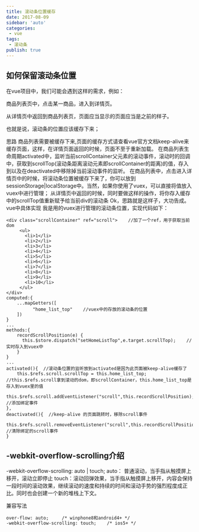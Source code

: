 ```yaml
---
title: 滚动条位置缓存
date: 2017-08-09
sidebar: 'auto'
categories:
 - vue
tags:
 - 滚动条
publish: true
---
```


## 如何保留滚动条位置

在vue项目中，我们可能会遇到这样的需求，例如：

商品列表页中，点击某一商品，进入到详情页。

从详情页中返回到商品列表页，页面应当显示的页面应当是之前的样子。

也就是说，滚动条的位置应该缓存下来；

思路 商品列表需要被缓存下来,页面的缓存方式请查看vue官方文档keep-alive来缓存页面，这样，在详情页面返回的时候，页面不至于重新加载。 在商品列表生命周期activated中，监听当前scrollContainer父元素的滚动事件，滚动时的回调中，获取到scrollTop(滚动条距离滚动元素即scrollContainer的距离)的值，存入到以及在deactivated中移除掉当前滚动事件的监听。 在商品列表中，点击进入详情页中的时候，将滚动条位置被缓存下来了，你可以放到sessionStorage|localStorage中。当然，如果你使用了vuex，可以直接将值放入vuex中进行管理； 从详情页中返回的时候，同时要做这样的操作，将你存入缓存中的scrollTop值重新赋予给当前div的滚动条 Ok，思路就是这样子，大功告成。 vue中具体实现 我是用的vuex进行管理的滚动条位置，实现代码如下：

```
<div class="scrollContainer" ref="scroll">    //加了一个ref，用于获取当前dom 
     <ul>
       <li>1</li>
       <li>2</li>
       <li>3</li>
       <li>4</li>
       <li>5</li>
       <li>6</li>
       <li>7</li>
       <li>8</li>
       <li>9</li>
       <li>10</li>  
     </ul>
</div>
computed:{
    ...mapGetters([
          "home_list_top"    //vuex中的存放的滚动条的位置
    ])
}
...
methods:{
    recordScrollPosition(e) {
      this.$store.dispatch("setHomeListTop",e.target.scrollTop);    //实时存入到vuex中
    }
}
...
activated(){  //滚动条位置的监听放到activated是因为此页面被keep-alive缓存了
    this.$refs.scroll.scrollTop = this.home_list_top;        //this.$refs.scroll拿到滚动的dom，即scrollContainer，this.home_list_top是存入到vuex里的值
    this.$refs.scroll.addEventListener("scroll",this.recordScrollPosition);    //添加绑定事件
},
deactivated(){  //keep-alive 的页面跳转时，移除scroll事件
    this.$refs.scroll.removeEventListener("scroll",this.recordScrollPosition);  //清除绑定的scroll事件
}
```


## -webkit-overflow-scrolling介绍

-webkit-overflow-scrolling: auto | touch;
auto： 普通滚动，当手指从触摸屏上移开，滚动立即停止 touch：滚动回弹效果，当手指从触摸屏上移开，内容会保持一段时间的滚动效果，继续滚动的速度和持续的时间和滚动手势的强烈程度成正比。同时也会创建一个新的堆栈上下文。

兼容写法
```
over-flow: auto;     /* winphone8和android4+ */
-webkit-overflow-scrolling: touch;    /* ios5+ */
```